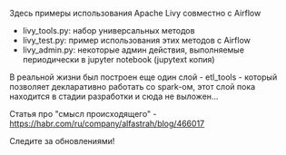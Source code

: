 Здесь примеры использования Apache Livy совместно с Airflow

* livy_tools.py: набор универсальных методов
* livy_test.py: пример использования этих методов с Airflow
* livy_admin.py: некоторые админ действия, выполняемые периодически в jupyter notebook (jupytext копия)

В реальной жизни был построен еще один слой - etl_tools - который позволяет декларативно работать со spark-ом, 
этот слой пока находится в стадии разработки и сюда не выложен...

Статья про "смысл происходящего" - https://habr.com/ru/company/alfastrah/blog/466017

Следите за обновлениями!
